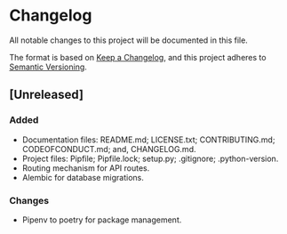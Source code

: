 # Changelog
All notable changes to this project will be documented in this file.

The format is based on [Keep a Changelog](https://keepachangelog.com/en/1.0.0/),
and this project adheres to [Semantic Versioning](https://semver.org/spec/v2.0.0.html).

## [Unreleased]
### Added
- Documentation files: README.md; LICENSE.txt; CONTRIBUTING.md; CODEOFCONDUCT.md; and, CHANGELOG.md.
- Project files: Pipfile; Pipfile.lock; setup.py; .gitignore; .python-version.
- Routing mechanism for API routes.
- Alembic for database migrations.

### Changes
- Pipenv to poetry for package management.
